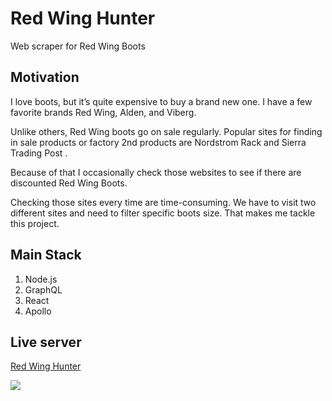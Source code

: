 # Red Wing Hunter
Web scraper for Red Wing Boots 

## Motivation 
I love boots, but it’s quite expensive to buy a brand new one. I have a few favorite brands Red Wing, Alden, and Viberg.

Unlike others, Red Wing boots go on sale regularly. Popular sites for finding in sale products or factory 2nd products are Nordstrom Rack and Sierra Trading Post .

Because of that I occasionally check those websites to see if there are discounted Red Wing Boots.

Checking those sites every time are time-consuming. We have to visit two different sites and need to filter specific boots size. That makes me tackle this project.

## Main Stack 
1. Node.js 
2. GraphQL
3. React
4. Apollo

## Live server 
[Red Wing Hunter](https://redwinghunter-next-prod.herokuapp.com/)

![](https://jinwoocode.com/static/c6fbee0c5853ff9c9613c5ebc8ebd325/ac259/redwinghunter_demo.png)

